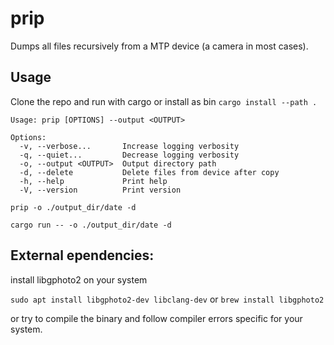 # prip

Dumps all files recursively from a MTP device (a camera in most cases).

## Usage

Clone the repo and run with cargo or install as bin `cargo install --path .`

```
Usage: prip [OPTIONS] --output <OUTPUT>

Options:
  -v, --verbose...       Increase logging verbosity
  -q, --quiet...         Decrease logging verbosity
  -o, --output <OUTPUT>  Output directory path
  -d, --delete           Delete files from device after copy
  -h, --help             Print help
  -V, --version          Print version
```


`prip -o ./output_dir/date -d`

`cargo run -- -o ./output_dir/date -d`

## External ependencies:

install libgphoto2 on your system

`sudo apt install libgphoto2-dev libclang-dev`
or
`brew install libgphoto2`

or try to compile the binary and follow compiler errors specific for your system.


